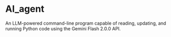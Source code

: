 # AI_agent
An LLM-powered command-line program capable of reading, updating, and running Python code using the Gemini Flash 2.0.0 API.
